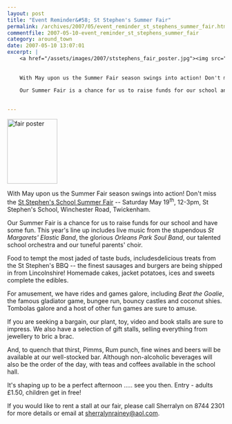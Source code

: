 ```yaml
---
layout: post
title: "Event Reminder&#58; St Stephen's Summer Fair"
permalink: /archives/2007/05/event_reminder_st_stephens_summer_fair.html
commentfile: 2007-05-10-event_reminder_st_stephens_summer_fair
category: around_town
date: 2007-05-10 13:07:01
excerpt: |
    <a href="/assets/images/2007/ststephens_fair_poster.jpg"><img src="/assets/images/2007/ststephens_fair_poster-thumb.jpg" width="116" height="150" alt="fair poster" class="photo right" /></a>
    
    
    With May upon us the Summer Fair season swings into action! Don't miss the <a href="https://stmargarets.london/event/Fair/200705100703">St Stephen's School Summer Fair</a> -- Saturday May 19<sup>th</sup>, 12-3pm, St Stephen's School, Winchester Road, Twickenham.
    
    Our Summer Fair is a chance for us to raise funds for our school and have some fun. This year's line up includes live music from the stupendous _St Margarets' Elastic Band_, the glorious _Orleans Park Soul Band_, our talented school orchestra and our tuneful parents' choir.
    

---
```


<a href="/assets/images/2007/ststephens_fair_poster.jpg"><img src="/assets/images/2007/ststephens_fair_poster-thumb.jpg" width="116" height="150" alt="fair poster" class="photo right" /></a>

With May upon us the Summer Fair season swings into action! Don't miss the [St Stephen's School Summer Fair](https://stmargarets.london/event/Fair/200705100703) -- Saturday May 19<sup>th</sup>, 12-3pm, St Stephen's School, Winchester Road, Twickenham.

Our Summer Fair is a chance for us to raise funds for our school and have some fun. This year's line up includes live music from the stupendous *St Margarets' Elastic Band*, the glorious *Orleans Park Soul Band*, our talented school orchestra and our tuneful parents' choir.

Food to tempt the most jaded of taste buds, includesdelicious treats from the St Stephen's BBQ -- the finest sausages and burgers are being shipped in from Lincolnshire! Homemade cakes, jacket potatoes, ices and sweets complete the edibles.

For amusement, we have rides and games galore, including *Beat the Goalie*, the famous gladiator game, bungee run, bouncy castles and coconut shies. Tombolas galore and a host of other fun games are sure to amuse.

If you are seeking a bargain, our plant, toy, video and book stalls are sure to impress. We also have a selection of gift stalls, selling everything from jewellery to bric a brac.

And, to quench that thirst, Pimms, Rum punch, fine wines and beers will be available at our well-stocked bar. Although non-alcoholic beverages will also be the order of the day, with teas and coffees available in the school hall.

It's shaping up to be a perfect afternoon ..... see you then. Entry - adults £1.50, children get in free!

If you would like to rent a stall at our fair, please call Sherralyn on 8744 2301 for more details or email at <sherralynrainey@aol.com>.
